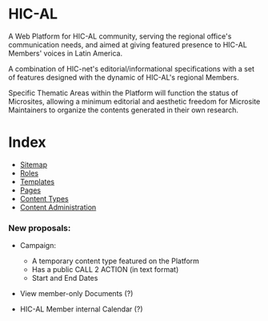 # HIC-AL

A Web Platform for HIC-AL community, serving the regional office's communication needs, and aimed at giving featured presence to HIC-AL Members' voices in Latin America.

A combination of HIC-net's editorial/informational specifications with a set of features designed with the dynamic of HIC-AL's regional Members.

Specific Thematic Areas within the Platform will function the status of Microsites, allowing a minimum editorial and aesthetic freedom for Microsite Maintainers to organize the contents generated in their own research.

# Index

- [Sitemap](../sitemap.md)
- [Roles](../roles.md)
- [Templates](../templates.md)
- [Pages](../pages.md)
- [Content Types](../content-types.md)
- [Content Administration](../content-administration.md)

### **New proposals:**

- Campaign:

   - A temporary content type featured on the Platform
   - Has a public CALL 2 ACTION (in text format)
   - Start and End Dates


- View member-only Documents (?)
- HIC-AL Member internal Calendar (?)
